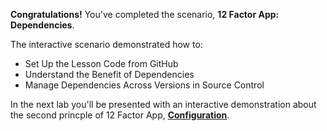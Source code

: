 **Congratulations!** You've completed the scenario, **12 Factor App: Dependencies**.


The interactive scenario demonstrated how to:

* Set Up the Lesson Code from GitHub
* Understand the Benefit of Dependencies
* Manage Dependencies Across Versions in Source Control

In the next lab you'll be presented with an interactive demonstration about the second princple of 12 Factor App, **[Configuration](https://12factor.net/config)**.